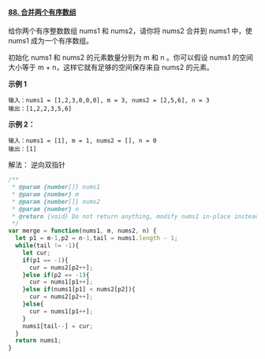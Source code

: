 #### [88. 合并两个有序数组](https://leetcode-cn.com/problems/merge-sorted-array/)

给你两个有序整数数组 nums1 和 nums2，请你将 nums2 合并到 nums1 中，使 nums1 成为一个有序数组。

初始化 nums1 和 nums2 的元素数量分别为 m 和 n 。你可以假设 nums1 的空间大小等于 m + n，这样它就有足够的空间保存来自 nums2 的元素。

**示例 1**

```
输入：nums1 = [1,2,3,0,0,0], m = 3, nums2 = [2,5,6], n = 3
输出：[1,2,2,3,5,6]
```

**示例 2：**

```
输入：nums1 = [1], m = 1, nums2 = [], n = 0
输出：[1]
```

解法： 逆向双指针

```javascript
/**
 * @param {number[]} nums1
 * @param {number} m
 * @param {number[]} nums2
 * @param {number} n
 * @return {void} Do not return anything, modify nums1 in-place instead.
 */
var merge = function(nums1, m, nums2, n) {
  let p1 = m-1,p2 = n-1,tail = nums1.length - 1;
  while(tail != -1){
    let cur;
    if(p1 == -1){
      cur = nums2[p2++];
    }else if(p2 == -1){
      cur = nums1[p1++];
    }else if(nums1[p1] < nums2[p2]){
      cur = nums2[p2++];
    }else{
      cur = nums1[p1++];
    }
    nums1[tail--] = cur;
  }
  return nums1;
}
```

